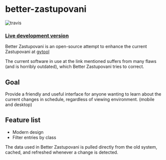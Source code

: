 # better-zastupovani
![travis](https://api.travis-ci.org/JouzaLoL/better-zastupovani.svg)
### [Live development version](https://jouzalol.github.com/better-zastupovani)

Better Zastupovani is an open-source attempt to enhance the current Zastupovani at [gytool](http://suplovani.gytool.cz)

The current software in use at the link mentioned suffers from many flaws (and is horribly outdated), which Better Zastupovani tries to correct.

## Goal
Provide a friendly and useful interface for anyone wanting to learn about the current changes in schedule, regardless of viewing environment. (mobile and desktop)


## Feature list
- Modern design
- Filter entries by class

The data used in Better Zastupovani is pulled directly from the old system, cached, and refreshed whenever a change is detected.